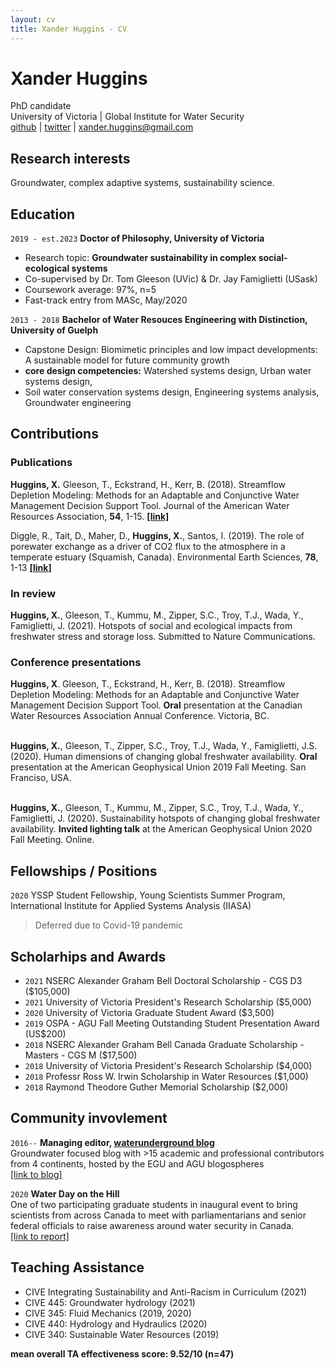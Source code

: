 ```yaml
---
layout: cv
title: Xander Huggins - CV
---
```

# Xander Huggins 
PhD candidate <br/> 
University of Victoria | Global Institute for Water Security <br/> 
[github](https://github.com/XanderHuggins) | [twitter](https://twitter.com/xander_huggins) | <xander.huggins@gmail.com>

## Research interests

Groundwater, complex adaptive systems, sustainability science.

## Education

`2019 - est.2023`
__Doctor of Philosophy, University of Victoria__
- Research topic: **Groundwater sustainability in complex social-ecological systems**
- Co-supervised by Dr. Tom Gleeson (UVic) & Dr. Jay Famiglietti (USask)
- Coursework average: 97%, n=5
- Fast-track entry from MASc, May/2020

`2013 - 2018`
__Bachelor of Water Resouces Engineering with Distinction, University of Guelph__
- Capstone Design: Biomimetic principles and low impact developments: A sustainable model for future community growth
- **core design competencies:** Watershed systems design, Urban water systems design, 
- Soil water conservation systems design, Engineering systems analysis, Groundwater engineering

## Contributions
### Publications
**Huggins, X.** Gleeson, T., Eckstrand, H., Kerr, B. (2018). Streamflow Depletion Modeling: Methods for an Adaptable and Conjunctive Water Management Decision Support Tool. Journal of the American Water Resources Association, **54**, 1-15. [**[link]**](https://doi.org/10.1111/1752-1688.12659)
<br/>


Diggle, R., Tait, D., Maher, D., **Huggins, X.**, Santos, I. (2019). The role of porewater exchange as  a driver of CO2 flux to the atmosphere in a temperate estuary (Squamish, Canada). Environmental Earth Sciences, **78**, 1-13 [**[link]**](https://doi.org/10.1007/s12665-019-8291-3)
<br/>

### In review 
**Huggins, X.**, Gleeson, T., Kummu, M., Zipper, S.C., Troy, T.J., Wada, Y., Famiglietti, J. (2021). Hotspots of social and ecological impacts from freshwater stress and storage loss. Submitted to Nature Communications.
<br/>

### Conference presentations
**Huggins, X**. Gleeson, T., Eckstrand, H., Kerr, B. (2018). Streamflow Depletion Modeling: Methods for an Adaptable and Conjunctive Water Management Decision Support Tool. **Oral** presentation at the Canadian Water Resources Association Annual Conference. Victoria, BC. <br/>
<br/>

**Huggins, X.**, Gleeson, T., Zipper, S.C., Troy, T.J., Wada, Y., Famiglietti, J.S. (2020). Human dimensions of changing global freshwater availability. **Oral** presentation at the American Geophysical Union 2019 Fall Meeting. San Franciso, USA. <br/>
<br/>

**Huggins, X.**, Gleeson, T., Kummu, M., Zipper, S.C., Troy, T.J., Wada, Y., Famiglietti, J. (2020). Sustainability hotspots of changing global freshwater availability. **Invited lighting talk** at the American Geophysical Union 2020 Fall Meeting. Online.
<br/>

## Fellowships / Positions
`2020`
YSSP Student Fellowship, Young Scientists Summer Program, International Institute for Applied Systems Analysis (IIASA) <br/>
> Deferred due to Covid-19 pandemic

## Scholarhips and Awards
- `2021` NSERC Alexander Graham Bell Doctoral Scholarship - CGS D3 ($105,000)
- `2021` University of Victoria President's Research Scholarship ($5,000)
- `2020` University of Victoria Graduate Student Award ($3,500)
- `2019` OSPA - AGU Fall Meeting Outstanding Student Presentation Award (US$200)
- `2018` NSERC Alexander Graham Bell Canada Graduate Scholarship - Masters - CGS M ($17,500)
- `2018` University of Victoria President's Research Scholarship ($4,000)
- `2018` Professr Ross W. Irwin Scholarship in Water Resources ($1,000)
- `2018` Raymond Theodore Guther Memorial Scholarship ($2,000)

## Community invovlement
`2016--`
__Managing editor, [waterunderground blog](https://blogs.egu.eu/network/water-underground/)__ <br/>
Groundwater focused blog with >15 academic and professional contributors from 4 continents, hosted by the EGU and AGU blogospheres <br/>
[[link to blog]](https://blogs.egu.eu/network/water-underground/)

 `2020`
__Water Day on the Hill__ <br/>
One of two participating graduate students in inaugural event to bring scientists from across Canada to meet with parliamentarians and senior federal officials to raise awareness around water security in Canada. <br/>
[[link to report]](https://water.usask.ca/documents/events/water-day-on-the-hill-report.pdf)

## Teaching Assistance 
- CIVE Integrating Sustainability and Anti-Racism in Curriculum (2021)
- CIVE 445: Groundwater hydrology (2021)
- CIVE 345: Fluid Mechanics (2019, 2020)
- CIVE 440: Hydrology and Hydraulics (2020)
- CIVE 340: Sustainable Water Resources (2019)

__mean overall TA effectiveness score: 9.52/10 (n=47)__
